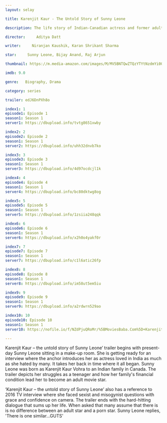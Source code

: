 ```yaml
---
layout: selay

title: Karenjit Kaur - The Untold Story of Sunny Leone

description: The life story of Indian-Canadian actress and former adult film star, Sunny Leone.

director:     Aditya Datt

writer:     Niranjan Kaushik, Karan Shrikant Sharma

star:     Sunny Leone, Bijay Anand, Raj Arjun

thumbnail: https://m.media-amazon.com/images/M/MV5BNTQwZTQzYTYtNzdmYi00N2M3LTliZWEtMDk0NzkyOGU0MTdlXkEyXkFqcGdeQXVyMjQwOTU5NTg@._V1_UY268_CR3,0,182,268_AL__QL50.jpg

imdb: 9.0

genre:   Biography, Drama

category: series

trailer: edJ6DnPXh8o

index1: 1
episode1: Episode 1
season1: Season 1
server1: https://dbupload.info/tvtg8651xwby

index2: 2
episode2: Episode 2
season1: Season 1
server2: https://dbupload.info/uhh32dnvb7ko

index3: 3
episode3: Episode 3
season1: Season 1
server3: https://dbupload.info/4d97ocdcjl1k

index4: 4
episode4: Episode 4
season1: Season 1
server4: https://dbupload.info/bc80dktwg8og

index5: 5
episode5: Episode 5
season1: Season 1
server5: https://dbupload.info/1zsiia248qqk

index6: 6
episode6: Episode 6
season1: Season 1
server6: https://dbupload.info/x2h0o4yakf0r

index7: 7
episode7: Episode 7
season1: Season 1
server7: https://dbupload.info/c1l6atic26fp

index8: 8
episode8: Episode 8
season1: Season 1
server8: https://dbupload.info/im58ut5em5iu

index9: 9
episode9: Episode 9
season1: Season 1
server9: https://dbupload.info/a2rdwrn529ao

index10: 10
episode10: Episode 10
season1: Season 1
server10: https://nofile.io/f/NZdPjuQRoMr/%5BMoviesBaba.Com%5D+Karenjit+Kaur_s01e10.mp4

---
```


Karenjit Kaur – the untold story of Sunny Leone’ trailer begins with present-day Sunny Leone sitting in a make-up room. She is getting ready for an interview where the anchor introduces her as actress loved in India as much as she hated by many. It takes her back in time where it all began. Sunny Leone was born as Karenjit Kaur Vohra to an Indian family in Canada. The trailer depicts her struggles as a teenager and how her family's financial condition lead her to become an adult movie star. 

‘Karenjit Kaur – the untold story of Sunny Leone’ also has a reference to 2016 TV interview where she faced sexist and misogynist questions with grace and confidence on camera. The trailer ends with the hard-hitting dialogue that sums up her life. When asked that many assume that there is is no difference between an adult star and a porn star. Sunny Leone replies, 'There is one similar...GUTS'